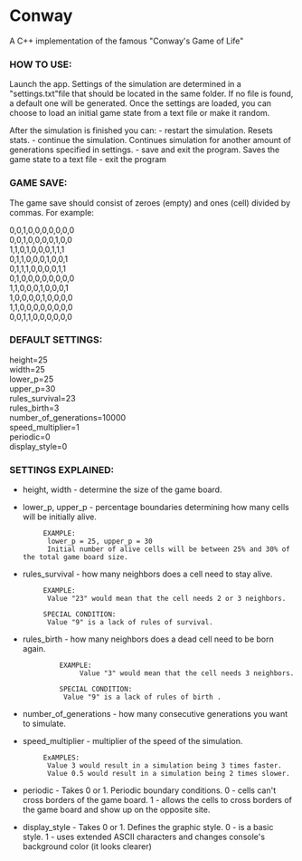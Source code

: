 # Conway

A C++ implementation of the famous "Conway's Game of Life"

### HOW TO USE:
Launch the app.
Settings of the simulation are determined in a "settings.txt"file that should be located in the same folder.
If no file is found, a default one will be generated.
Once the settings are loaded, you can choose to load an initial game state from a text file or make it random.

After the simulation is finished you can:
	- restart the simulation. Resets stats.
	- continue the simulation. Continues simulation for another amount of generations specified in settings.
	- save and exit the program. Saves the game state to a text file
	- exit the program

### GAME SAVE:
The game save should consist of zeroes (empty) and ones (cell) divided by commas.
For example:

0,0,1,0,0,0,0,0,0,0  
0,0,1,0,0,0,0,1,0,0  
1,1,0,1,0,0,0,1,1,1  
0,1,1,0,0,0,1,0,0,1  
0,1,1,1,0,0,0,0,1,1  
0,1,0,0,0,0,0,0,0,0  
1,1,0,0,0,1,0,0,0,1  
1,0,0,0,0,1,0,0,0,0  
1,1,0,0,0,0,0,0,0,0  
0,0,1,1,0,0,0,0,0,0  

### DEFAULT SETTINGS:

height=25  
width=25  
lower_p=25  
upper_p=30  
rules_survival=23  
rules_birth=3  
number_of_generations=10000  
speed_multiplier=1  
periodic=0  
display_style=0  

### SETTINGS EXPLAINED:

- height, width - determine the size of the game board.


- lower_p, upper_p - percentage boundaries determining how many cells will be initially alive.

		   EXAMPLE:
			lower_p = 25, upper_p = 30
			Initial number of alive cells will be between 25% and 30% of the total game board size.


- rules_survival - how many neighbors does a cell need to stay alive.

		   EXAMPLE:
		   	Value "23" would mean that the cell needs 2 or 3 neighbors.

		   SPECIAL CONDITION:
		   	Value "9" is a lack of rules of survival.


- rules_birth - how many neighbors does a dead cell need to be born again.

	           EXAMPLE:
	                Value "3" would mean that the cell needs 3 neighbors.

	      	   SPECIAL CONDITION:
		        Value "9" is a lack of rules of birth .


- number_of_generations - how many consecutive generations you want to simulate.


- speed_multiplier - multiplier of the speed of the simulation.

		   ExAMPLES:		   
			Value 3 would result in a simulation being 3 times faster.
		  	Value 0.5 would result in a simulation being 2 times slower.


- periodic - Takes 0 or 1. Periodic boundary conditions.
	     0 - cells can't cross borders of the game board.
	     1 - allows the cells to cross borders of the game board and show up on the opposite site.


- display_style - Takes 0 or 1. Defines the graphic style.
		  0 - is a basic style.
		  1 - uses extended ASCII characters and changes console's background color (it looks clearer)
